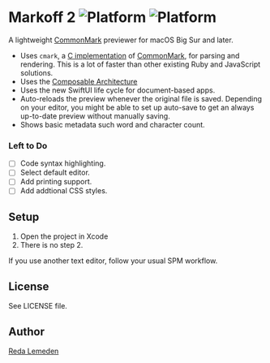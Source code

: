 # Markoff 2 ![Platform](https://img.shields.io/badge/platform-macOS%2011-lightgrey.svg) ![Platform](https://img.shields.io/badge/license-ISC-lightgrey.svg)

A lightweight [CommonMark] previewer for macOS Big Sur and later.


- Uses `cmark`, a [C implementation][cmark] of [CommonMark], for parsing and
rendering. This is a lot of faster than other existing Ruby and JavaScript
solutions.
- Uses the [Composable Architecture](https://github.com/pointfreeco/swift-composable-architecture)
- Uses the new SwiftUI life cycle for document-based apps.
- Auto-reloads the preview whenever the original file is saved. Depending on
your editor, you might be able to set up auto-save to get an always up-to-date
preview without manually saving.
- Shows basic metadata such word and character count.

### Left to Do

- [ ] Code syntax highlighting.
- [ ] Select default editor.
- [ ] Add printing support.
- [ ] Add addtional CSS styles.

## Setup

1. Open the project in Xcode
2. There is no step 2.

If you use another text editor, follow your usual SPM workflow.

## License

See LICENSE file.

## Author

[Reda Lemeden](https://redalemeden.com)


[cmark]: https://github.com/SwiftDocOrg/CommonMark
[CommonMark]: http://commonmark.org
[LICENSE]: https://raw.githubusercontent.com/kaishin/Markoff/master/LICENSE
